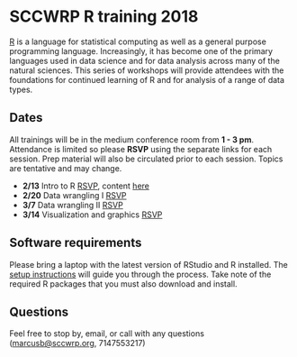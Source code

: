 # SCCWRP R training 2018

[R](https://www.r-project.org/) is a language for statistical computing as well as a general purpose programming language. Increasingly, it has become one of the primary languages used in data science and for data analysis across many of the natural sciences. This series of workshops will provide attendees with the foundations for continued learning of R and for analysis of a range of data types. 

## Dates

All trainings will be in the medium conference room from **1 - 3 pm**.  Attendance is limited so please **RSVP** using the separate links for each session.  Prep material will also be circulated prior to each session.  Topics are tentative and may change.  

* **2/13** Intro to R [RSVP](https://goo.gl/forms/CUhmhcsrle7a8Buf1), content [here]()
* **2/20** Data wrangling I [RSVP](https://goo.gl/forms/cyxbrMUZfYOB3Z9C3)
* **3/7** Data wrangling II [RSVP](https://goo.gl/forms/7qgFwmGo4QBz4R7v1)
* **3/14** Visualization and graphics [RSVP](https://goo.gl/forms/6pQbkGCPt3gLfeCH3)

## Software requirements

Please bring a laptop with the latest version of RStudio and R installed.  The [setup instructions](https://SCCWRP.github.io/R_training_2018/lessons/setup.html) will guide you through the process.  Take note of the required R packages that you must also download and install.

## Questions

Feel free to stop by, email, or call with any questions ([marcusb@sccwrp.org](mailto:marcusb@sccwrp.org), 7147553217)